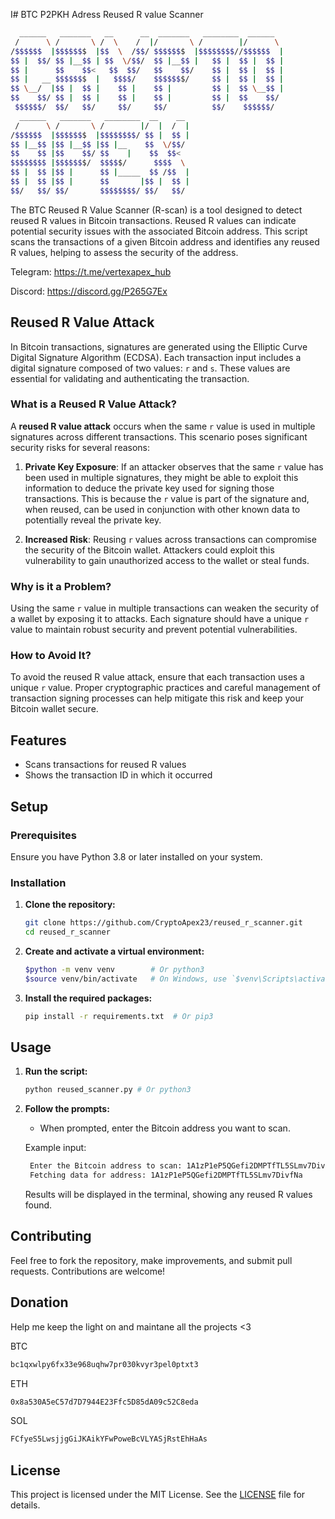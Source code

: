 I# BTC P2PKH Adress Reused R value Scanner

```bash
  ______   _______   __      __  _______   ________  ______
 /      \ /       \ /  \    /  |/       \ /        |/      \
/$$$$$$  |$$$$$$$  |$$  \  /$$/ $$$$$$$  |$$$$$$$$//$$$$$$  |
$$ |  $$/ $$ |__$$ | $$  \/$$/  $$ |__$$ |   $$ |  $$ |  $$ |
$$ |      $$    $$<   $$  $$/   $$    $$/    $$ |  $$ |  $$ |
$$ |   __ $$$$$$$  |   $$$$/    $$$$$$$/     $$ |  $$ |  $$ |
$$ \__/  |$$ |  $$ |    $$ |    $$ |         $$ |  $$ \__$$ |
$$    $$/ $$ |  $$ |    $$ |    $$ |         $$ |  $$    $$/
 $$$$$$/  $$/   $$/     $$/     $$/          $$/    $$$$$$/
  ______   _______   ________  __    __
 /      \ /       \ /        |/  |  /  |
/$$$$$$  |$$$$$$$  |$$$$$$$$/ $$ |  $$ |
$$ |__$$ |$$ |__$$ |$$ |__    $$  \/$$/
$$    $$ |$$    $$/ $$    |    $$  $$<
$$$$$$$$ |$$$$$$$/  $$$$$/      $$$$  \
$$ |  $$ |$$ |      $$ |_____  $$ /$$  |
$$ |  $$ |$$ |      $$       |$$ |  $$ |
$$/   $$/ $$/       $$$$$$$$/ $$/   $$/
```

The BTC Reused R Value Scanner (R-scan) is a tool designed to detect reused R values in Bitcoin transactions. Reused R values can indicate potential security issues with the associated Bitcoin address. This script scans the transactions of a given Bitcoin address and identifies any reused R values, helping to assess the security of the address.

Telegram:
https://t.me/vertexapex_hub

Discord:
https://discord.gg/P265G7Ex

## Reused R Value Attack

In Bitcoin transactions, signatures are generated using the Elliptic Curve Digital Signature Algorithm (ECDSA). Each transaction input includes a digital signature composed of two values: `r` and `s`. These values are essential for validating and authenticating the transaction.

### What is a Reused R Value Attack?

A **reused R value attack** occurs when the same `r` value is used in multiple signatures across different transactions. This scenario poses significant security risks for several reasons:

1. **Private Key Exposure**: If an attacker observes that the same `r` value has been used in multiple signatures, they might be able to exploit this information to deduce the private key used for signing those transactions. This is because the `r` value is part of the signature and, when reused, can be used in conjunction with other known data to potentially reveal the private key.

2. **Increased Risk**: Reusing `r` values across transactions can compromise the security of the Bitcoin wallet. Attackers could exploit this vulnerability to gain unauthorized access to the wallet or steal funds.

### Why is it a Problem?

Using the same `r` value in multiple transactions can weaken the security of a wallet by exposing it to attacks. Each signature should have a unique `r` value to maintain robust security and prevent potential vulnerabilities.

### How to Avoid It?

To avoid the reused R value attack, ensure that each transaction uses a unique `r` value. Proper cryptographic practices and careful management of transaction signing processes can help mitigate this risk and keep your Bitcoin wallet secure.

## Features

- Scans transactions for reused R values
- Shows the transaction ID in which it occurred 

## Setup

### Prerequisites

Ensure you have Python 3.8 or later installed on your system.

### Installation

1. **Clone the repository:**

   ```bash
   git clone https://github.com/CryptoApex23/reused_r_scanner.git
   cd reused_r_scanner
   ```

2. **Create and activate a virtual environment:**

   ```bash
   $python -m venv venv        # Or python3
   $source venv/bin/activate   # On Windows, use `$venv\Scripts\activate`
   ```

3. **Install the required packages:**

   ```bash
   pip install -r requirements.txt  # Or pip3
   ```

## Usage

1. **Run the script:**

   ```bash
   python reused_scanner.py # Or python3
   ```

2. **Follow the prompts:**

   - When prompted, enter the Bitcoin address you want to scan.

   Example input:

   ```bash
    Enter the Bitcoin address to scan: 1A1zP1eP5QGefi2DMPTfTL5SLmv7DivfNa
    Fetching data for address: 1A1zP1eP5QGefi2DMPTfTL5SLmv7DivfNa
   ```

   Results will be displayed in the terminal, showing any reused R values found.

## Contributing

Feel free to fork the repository, make improvements, and submit pull requests. Contributions are welcome!

## Donation

Help me keep the light on and maintane all the projects <3

BTC

```bash
bc1qxwlpy6fx33e968uqhw7pr030kvyr3pel0ptxt3
```

ETH

```bash
0x8a530A5eC57d7D7944E23Ffc5D85dA09c52C8eda
```

SOL

```bash
FCfyeS5LwsjjgGiJKAikYFwPoweBcVLYASjRstEhHaAs
```

## License

This project is licensed under the MIT License. See the [LICENSE](LICENSE) file for details.

